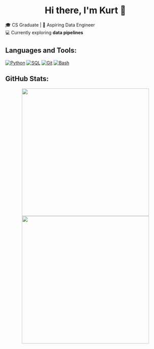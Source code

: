 <h1 align="center">Hi there, I'm Kurt 👋</h1>

🎓 CS Graduate | 🚀 Aspiring Data Engineer  
💻 Currently exploring **data pipelines**

## Languages and Tools:

[![Python](https://img.shields.io/badge/Python-3776AB?style=for-the-badge&logo=python&logoColor=white)](https://www.python.org/)
[![SQL](https://img.shields.io/badge/SQL-4479A1?style=for-the-badge&logo=postgresql&logoColor=white)](https://www.postgresql.org/)
[![Git](https://img.shields.io/badge/Git-F05032?style=for-the-badge&logo=git&logoColor=white)](https://git-scm.com/)
[![Bash](https://img.shields.io/badge/Bash-4EAA25?style=for-the-badge&logo=gnubash&logoColor=white)](https://www.gnu.org/software/bash/)

## GitHub Stats:

<p align="center">
  <img src="https://github-readme-stats.vercel.app/api?username=ZeroPlaya&show_icons=true&theme=merko&hide_border=true&bg_color=00000000" width="400" />
  <img src="https://streak-stats.demolab.com?user=ZeroPlaya&theme=merko&hide_border=true&background=00000000" width="400" />
</p>
